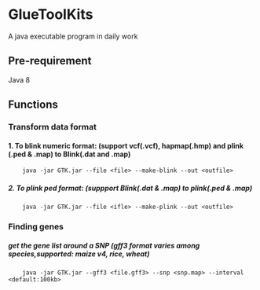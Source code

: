 # GlueToolKits
A java executable program in daily work

## Pre-requirement
Java 8

## Functions
### Transform data format
#### 1. To blink numeric format: (support vcf(.vcf), hapmap(.hmp) and plink (.ped & .map) to Blink(.dat and .map)
        java -jar GTK.jar --file <file> --make-blink --out <outfile>
  
##### 2. To plink ped format: (suppport Blink(.dat & .map) to plink(.ped & .map)
        java -jar GTK.jar --file <ifle> --make-plink --out <outfile>

### Finding genes
##### get the gene list around a SNP (gff3 format varies among species,supported: maize v4, rice, wheat)
        java -jar GTK.jar --gff3 <file.gff3> --snp <snp.map> --interval <default:100kb>

